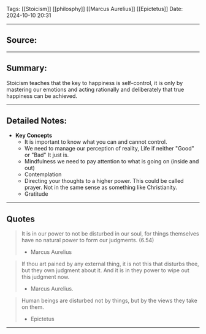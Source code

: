 

Tags: [[Stoicism]] [[philosphy]] [[Marcus Aurelius]] [[Epictetus]] 
Date: 2024-10-10 20:31

---

## Source: 


---

## Summary:
Stoicism teaches that the key to happiness is self-control, it is only by mastering our emotions and acting rationally and deliberately that true happiness can be achieved. 

---

## Detailed Notes:
- **Key Concepts**
	- It is important to know what you can and cannot control. 
	- We need to manage our perception of reality, Life if neither "Good" or "Bad" It just is. 
	- Mindfulness we need to pay attention to what is going on (inside and out)
	- Contemplation
	- Directing your thoughts to a higher power. This could be called prayer. Not in the same sense as something like Christianity. 
	- Gratitude 
---
## Quotes
> It is in our power to not be disturbed in our soul, for things themselves have no natural power to form our judgments. (6.54)
> - Marcus Aurelius 

> If thou art pained by any external thing, it is not this that disturbs thee, but they own judgment about it. And it is in they power to wipe out this judgment now.
> - Marcus Aurelius. 

> Human beings are disturbed not by things, but by the views they take on them. 
> - Epictetus





---


